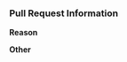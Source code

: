 ### Pull Request Information
<!-- Introduce your pull request here. Make it clear and concise! -->

**Reason**  
<!-- Tell us why you are submitting this.
You may paste the link of related issues here if there is any. -->

<!-- If applicable, add screenshots to help explain your pull request. -->

**Other**  
<!-- Have anything else to add? -->
